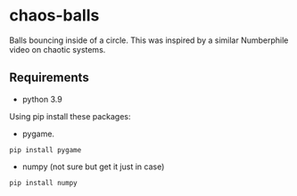 # chaos-balls
Balls bouncing inside of a circle. This was inspired by a similar Numberphile video on chaotic systems.

## Requirements
- python 3.9

Using pip install these packages:
- pygame.
 
```pip install pygame```
- numpy (not sure but get it just in case)

```pip install numpy```
